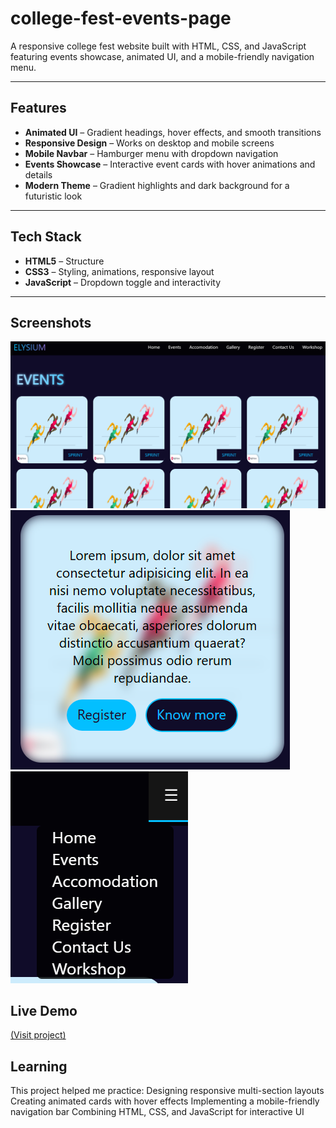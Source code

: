 # college-fest-events-page
A responsive college fest website built with HTML, CSS, and JavaScript featuring events showcase, animated UI, and a mobile-friendly navigation menu.

---

## Features  
-  **Animated UI** – Gradient headings, hover effects, and smooth transitions  
-  **Responsive Design** – Works on desktop and mobile screens  
-  **Mobile Navbar** – Hamburger menu with dropdown navigation  
-  **Events Showcase** – Interactive event cards with hover animations and details  
-  **Modern Theme** – Gradient highlights and dark background for a futuristic look  

---

## Tech Stack  
- **HTML5** – Structure  
- **CSS3** – Styling, animations, responsive layout  
- **JavaScript** – Dropdown toggle and interactivity  

---

## Screenshots  
![Home](screenshots/home.png)
![event-card](screenshots/event-card.png)
![interactive-menu](screenshots/menu.png)

## Live Demo
[(Visit project)](https://arjunvyas2802.github.io/college-fest-events/)

## Learning
This project helped me practice:
  Designing responsive multi-section layouts
  Creating animated cards with hover effects
  Implementing a mobile-friendly navigation bar
  Combining HTML, CSS, and JavaScript for interactive UI
